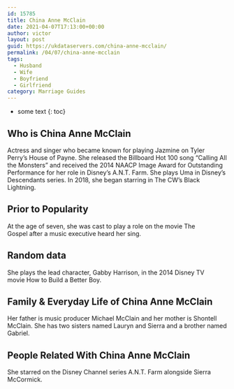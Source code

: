 ```yaml
---
id: 15785
title: China Anne McClain
date: 2021-04-07T17:13:00+00:00
author: victor
layout: post
guid: https://ukdataservers.com/china-anne-mcclain/
permalink: /04/07/china-anne-mcclain
tags:
  - Husband
  - Wife
  - Boyfriend
  - Girlfriend
category: Marriage Guides
---
```


* some text
{: toc}


## Who is China Anne McClain



Actress and singer who became known for playing Jazmine on Tyler Perry&#8217;s House of Payne. She released the Billboard Hot 100 song &#8220;Calling All the Monsters&#8221; and received the 2014 NAACP Image Award for Outstanding Performance for her role in Disney&#8217;s A.N.T. Farm. She plays Uma in Disney&#8217;s Descendants series. In 2018, she began starring in The CW&#8217;s Black Lightning.

                
                
                
## Prior to Popularity



At the age of seven, she was cast to play a role on the movie The Gospel after a music executive heard her sing. 

                
                
                
## Random data



She plays the lead character, Gabby Harrison, in the 2014 Disney TV movie How to Build a Better Boy. 

                
                
                
## Family & Everyday Life of China Anne McClain



Her father is music producer Michael McClain and her mother is Shontell McClain. She has two sisters named Lauryn and Sierra and a brother named Gabriel. 

                
                
                
## People Related With China Anne McClain



She starred on the Disney Channel series A.N.T. Farm alongside Sierra McCormick. 

                
              
            
          
          
          